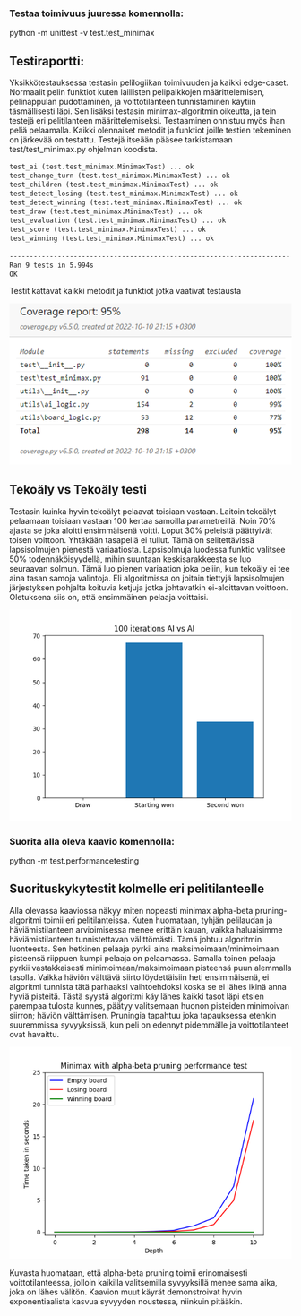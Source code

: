 ### Testaa toimivuus juuressa komennolla:
 python -m unittest -v test.test_minimax


## Testiraportti:

Yksikkötestauksessa testasin pelilogiikan toimivuuden ja kaikki edge-caset. Normaalit pelin funktiot kuten laillisten pelipaikkojen määrittelemisen, pelinappulan pudottaminen, ja voittotilanteen tunnistaminen käytiin täsmällisesti läpi. Sen lisäksi testasin minimax-algoritmin oikeutta, ja tein testejä eri pelitilanteen määrittelemiseksi. Testaaminen onnistuu myös ihan peliä pelaamalla. Kaikki olennaiset metodit ja funktiot joille testien tekeminen on järkevää on testattu. Testejä itseään pääsee tarkistamaan test/test_minimax.py ohjelman koodista.

```
test_ai (test.test_minimax.MinimaxTest) ... ok
test_change_turn (test.test_minimax.MinimaxTest) ... ok
test_children (test.test_minimax.MinimaxTest) ... ok
test_detect_losing (test.test_minimax.MinimaxTest) ... ok
test_detect_winning (test.test_minimax.MinimaxTest) ... ok
test_draw (test.test_minimax.MinimaxTest) ... ok
test_evaluation (test.test_minimax.MinimaxTest) ... ok
test_score (test.test_minimax.MinimaxTest) ... ok
test_winning (test.test_minimax.MinimaxTest) ... ok

----------------------------------------------------------------------
Ran 9 tests in 5.994s
OK
```

Testit kattavat kaikki metodit ja funktiot jotka vaativat testausta

![image](../pics/CoverageReport.png)

## Tekoäly vs Tekoäly testi

Testasin kuinka hyvin tekoälyt pelaavat toisiaan vastaan. Laitoin tekoälyt pelaamaan toisiaan vastaan 100 kertaa samoilla parametreillä. Noin 70% ajasta se joka aloitti ensimmäisenä voitti. Loput 30% peleistä päättyivät toisen voittoon. Yhtäkään tasapeliä ei tullut. Tämä on selitettävissä lapsisolmujen pienestä variaatiosta. Lapsisolmuja luodessa funktio valitsee 50% todennäköisyydellä, mihin suuntaan keskisarakkeesta se luo seuraavan solmun. Tämä luo pienen variaation joka peliin, kun tekoäly ei tee aina tasan samoja valintoja. Eli algoritmissa on joitain tiettyjä lapsisolmujen järjestyksen pohjalta koituvia ketjuja jotka johtavatkin ei-aloittavan voittoon. Oletuksena siis on, että ensimmäinen pelaaja voittaisi.

![image](../pics/winning_rates_aivsai.png)

### Suorita alla oleva kaavio komennolla:
python -m test.performancetesting

## Suorituskykytestit kolmelle eri pelitilanteelle

Alla olevassa kaaviossa näkyy miten nopeasti minimax alpha-beta pruning-algoritmi toimii eri pelitilanteissa. Kuten huomataan, tyhjän pelilaudan ja häviämistilanteen arvioimisessa menee erittäin kauan, vaikka haluaisimme häviämistilanteen tunnistettavan välittömästi. Tämä johtuu algoritmin luonteesta. Sen hetkinen pelaaja pyrkii aina maksimoimaan/minimoimaan pisteensä riippuen kumpi pelaaja on pelaamassa. Samalla toinen pelaaja pyrkii vastakkaisesti minimoimaan/maksimoimaan pisteensä puun alemmalla tasolla. Vaikka häviön välttävä siirto löydettäisiin heti ensimmäisenä, ei algoritmi tunnista tätä parhaaksi vaihtoehdoksi koska se ei lähes ikinä anna hyviä pisteitä. Tästä syystä algoritmi käy lähes kaikki tasot läpi etsien parempaa tulosta kunnes, päätyy valitsemaan huonon pisteiden minimoivan siirron; häviön välttämisen. Pruningia tapahtuu joka tapauksessa etenkin suuremmissa syvyyksissä, kun peli on edennyt pidemmälle ja voittotilanteet ovat havaittu.

![image](../pics/MinimaxPerformanceTest.png)

Kuvasta huomataan, että alpha-beta pruning toimii erinomaisesti voittotilanteessa, jolloin kaikilla valitsemilla syvyyksillä menee sama aika, joka on lähes välitön. Kaavion muut käyrät demonstroivat hyvin exponentiaalista kasvua syvyyden noustessa, niinkuin pitääkin.